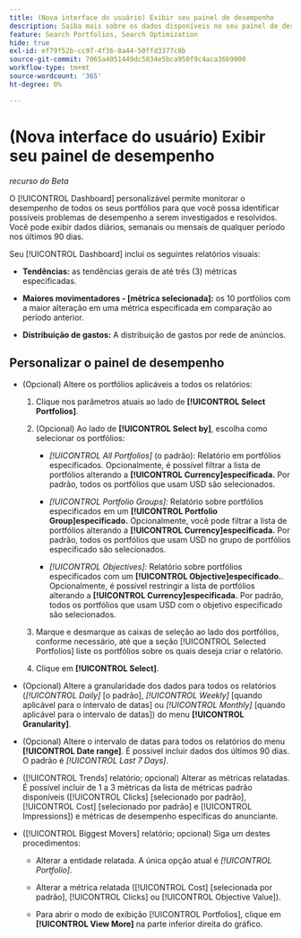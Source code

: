 ```yaml
---
title: (Nova interface do usuário) Exibir seu painel de desempenho
description: Saiba mais sobre os dados disponíveis no seu painel de desempenho.
feature: Search Portfolios, Search Optimization
hide: true
exl-id: ef79f52b-cc97-4f36-8a44-50ffd3377c8b
source-git-commit: 7065a4051449dc5834e5bca950f9c4aca36b9000
workflow-type: tm+mt
source-wordcount: '365'
ht-degree: 0%

---
```


# (Nova interface do usuário) Exibir seu painel de desempenho

*recurso do Beta*

O [!UICONTROL Dashboard] personalizável permite monitorar o desempenho de todos os seus portfólios <!-- May later include other entity-level data --> para que você possa identificar possíveis problemas de desempenho a serem investigados e resolvidos. Você pode exibir dados diários, semanais ou mensais de qualquer período nos últimos 90 dias.

Seu [!UICONTROL Dashboard] inclui os seguintes relatórios visuais:

* **Tendências:** as tendências gerais de até três (3) métricas especificadas.

* **Maiores movimentadores - \[métrica selecionada\]:** os 10 portfólios com a maior alteração em uma métrica especificada em comparação ao período anterior.

* **Distribuição de gastos:** A distribuição de gastos por rede de anúncios.

## Personalizar o painel de desempenho

* (Opcional) Altere os portfólios aplicáveis a todos os relatórios:

   1. Clique nos parâmetros atuais ao lado de **[!UICONTROL Select Portfolios]**.

   1. (Opcional) Ao lado de **[!UICONTROL Select by]**, escolha como selecionar os portfólios:

      * *[!UICONTROL All Portfolios]* (o padrão): Relatório em portfólios especificados. Opcionalmente, é possível filtrar a lista de portfólios alterando a **[!UICONTROL Currency]especificada.** Por padrão, todos os portfólios que usam USD são selecionados.

      * *[!UICONTROL Portfolio Groups]:* Relatório sobre portfólios especificados em um **[!UICONTROL Portfolio Group]especificado.** Opcionalmente, você pode filtrar a lista de portfólios alterando a **[!UICONTROL Currency]especificada.** Por padrão, todos os portfólios que usam USD no grupo de portfólios especificado são selecionados.

      * *[!UICONTROL Objectives]:* Relatório sobre portfólios especificados com um **[!UICONTROL Objective]especificado.**. Opcionalmente, é possível restringir a lista de portfólios alterando a **[!UICONTROL Currency]especificada.** Por padrão, todos os portfólios que usam USD com o objetivo especificado são selecionados.

   1. Marque e desmarque as caixas de seleção ao lado dos portfólios, conforme necessário, até que a seção [!UICONTROL Selected Portfolios] liste os portfólios sobre os quais deseja criar o relatório.

   1. Clique em **[!UICONTROL Select]**.

* (Opcional) Altere a granularidade dos dados para todos os relatórios (*[!UICONTROL Daily]* \[o padrão\], *[!UICONTROL Weekly]* \[quando aplicável para o intervalo de datas\] ou *[!UICONTROL Monthly]* \[quando aplicável para o intervalo de datas\]) do menu **[!UICONTROL Granularity]**.

* (Opcional) Altere o intervalo de datas para todos os relatórios do menu **[!UICONTROL Date range]**. É possível incluir dados dos últimos 90 dias. O padrão é *[!UICONTROL Last 7 Days]*.

* ([!UICONTROL Trends] relatório; opcional) Alterar as métricas relatadas. É possível incluir de 1 a 3 métricas da lista de métricas padrão disponíveis ([!UICONTROL Clicks] \[selecionado por padrão\], [!UICONTROL Cost] \[selecionado por padrão\] e [!UICONTROL Impressions]) e métricas de desempenho específicas do anunciante.

* ([!UICONTROL Biggest Movers] relatório; opcional) Siga um destes procedimentos:

   * Alterar a entidade relatada. A única opção atual é *[!UICONTROL Portfolio]*.

   * Alterar a métrica relatada ([!UICONTROL Cost] \[selecionada por padrão\], [!UICONTROL Clicks] ou [!UICONTROL Objective Value]).

   * Para abrir o modo de exibição [!UICONTROL Portfolios], clique em **[!UICONTROL View More]** na parte inferior direita do gráfico. <!-- This currently lists all portfolios, not a filtered view of the portfolios in the report -->

